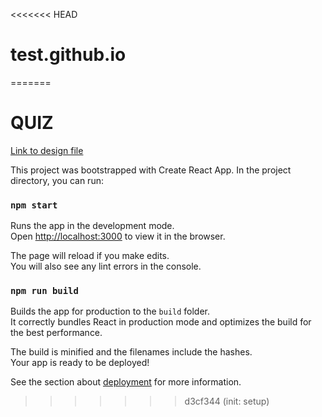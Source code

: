 <<<<<<< HEAD

# test.github.io

=======

# QUIZ

[Link to design file](https://www.figma.com/file/OyoVI64WPi8hxGXWxIxUL8/Quiz?type=design&node-id=0%3A1&t=xzS0hwRdImTu2dp1-1)

This project was bootstrapped with Create React App.
In the project directory, you can run:

### `npm start`

Runs the app in the development mode.\
Open [http://localhost:3000](http://localhost:3000) to view it in the browser.

The page will reload if you make edits.\
You will also see any lint errors in the console.

### `npm run build`

Builds the app for production to the `build` folder.\
It correctly bundles React in production mode and optimizes the build for the best performance.

The build is minified and the filenames include the hashes.\
Your app is ready to be deployed!

See the section about [deployment](https://facebook.github.io/create-react-app/docs/deployment) for more information.

> > > > > > > d3cf344 (init: setup)
